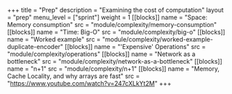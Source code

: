 +++
title = "Prep"
description = "Examining the cost of computation"
layout = "prep"
menu_level = ["sprint"]
weight = 1
[[blocks]]
name = "Space: Memory consumption"
src = "module/complexity/memory-consumption"
[[blocks]]
name = "Time: Big-O"
src = "module/complexity/big-o"
[[blocks]]
name = "Worked example"
src = "module/complexity/worked-example-duplicate-encoder"
[[blocks]]
name = "'Expensive' Operations"
src = "module/complexity/operations"
[[blocks]]
name = "Network as a bottleneck"
src = "module/complexity/network-as-a-bottleneck"
[[blocks]]
name = "n+1"
src = "module/complexity/n+1"
[[blocks]]
name = "Memory, Cache Locality, and why arrays are fast"
src = "https://www.youtube.com/watch?v=247cXLkYt2M"
+++
